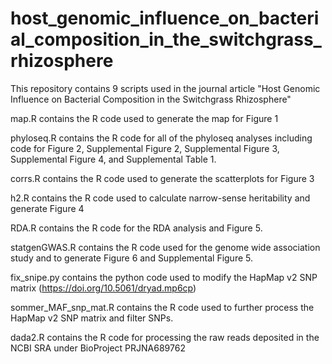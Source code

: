 # host_genomic_influence_on_bacterial_composition_in_the_switchgrass_rhizosphere

This repository contains 9 scripts used in the journal article "Host Genomic Influence on Bacterial Composition in the Switchgrass Rhizosphere"

map.R contains the R code used to generate the map for Figure 1

phyloseq.R contains the R code for all of the phyloseq analyses including code for Figure 2, Supplemental Figure 2, Supplemental Figure 3, Supplemental Figure 4, and Supplemental Table 1.

corrs.R contains the R code used to generate the scatterplots for Figure 3

h2.R contains the R code used to calculate narrow-sense heritability and generate Figure 4

RDA.R contains the R code for the RDA analysis and Figure 5.

statgenGWAS.R contains the R code used for the genome wide association study and to generate Figure 6 and Supplemental Figure 5. 

fix_snipe.py contains the python code used to modify the HapMap v2 SNP matrix (https://doi.org/10.5061/dryad.mp6cp)

sommer_MAF_snp_mat.R contains the R code used to further process the HapMap v2 SNP matrix and filter SNPs.

dada2.R contains the R code for processing the raw reads deposited in the NCBI SRA under BioProject PRJNA689762
